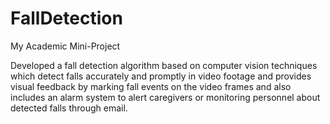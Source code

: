 # FallDetection
My Academic Mini-Project

Developed a fall detection algorithm based on computer vision techniques which detect falls accurately and promptly in video
 footage and provides visual feedback by marking fall events on the video frames and also includes an alarm system
 to alert caregivers or monitoring personnel about detected falls through email.
